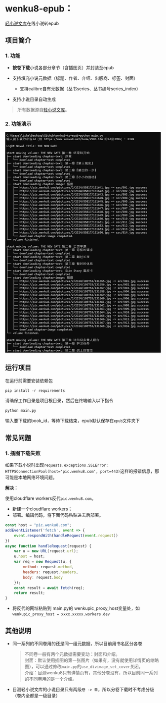# wenku8-epub：

[轻小说文库](https://www.wenku8.net)在线小说转epub



## 项目简介

### 1. 功能

- **按卷下载**小说各部分章节（含插图页）并封装至epub

- 支持填充小说元数据（标题、作者、介绍、出版商、标签、封面）
  - 支持calibre自有元数据（丛书series、丛书编号series_index）
- 支持小说目录自动生成

> 所有数据源自[轻小说文库](https://www.wenku8.net/)。

### 2. 功能演示

![image-20240508104348566](./screenshot/image-20240508104348566.png)


## 运行项目

在运行前需要安装依赖包

```python
pip install -r requirements
```

请确保工作目录是项目根目录，然后在终端输入以下指令

```python
python main.py
```

输入要下载的book_id，等待下载结束，epub默认保存在`epub`文件夹下



## 常见问题

### 1. 插图下载失败

如果下载小说时出现`requests.exceptions.SSLError: HTTPSConnectionPool(host='pic.wenku8.com', port=443)`这样的报错信息，那可能是本地网络环境问题。

**解决：**

使用cloudflare workers反代`pic.wenku8.com`。

- 新建一个cloudflare workers；
- 部署。编辑代码，将下面代码粘贴进去后部署。

```js
const host = "pic.wenku8.com";
addEventListener('fetch', event => {
    event.respondWith(handleRequest(event.request))
})
async function handleRequest(request) {
    var u = new URL(request.url);
    u.host = host;
    var req = new Request(u, {
        method: request.method,
        headers: request.headers,
        body: request.body
    });
    const result = await fetch(req);
    return result;
}
```

- 将反代的网址粘贴到  main.py的 wenkupic_proxy_host变量处，如`wenkupic_proxy_host = xxxx.xxxxx.workers.dev`




## 其他说明

- 同一系列的不同卷用的还是同一组元数据，所以目前用书名区分各卷
  > 不同卷一般有两个元数据需要变动：封面和介绍。 <br>
  > 封面：默认使用插图的第一张图片（如果有，没有就使用详情页的缩略图），可以通过修改`main.py`的`use_divimage_set_cover`关闭。<br>
  > 介绍：目测wenku8只有详情页有，其他分卷没有，所以目前同一系列的不同卷用的是一个介绍。
- 目测轻小说文库的小说目录只有两级`卷 -> 章`，所以分卷下载时不考虑分级（卷内全都是一级目录）




